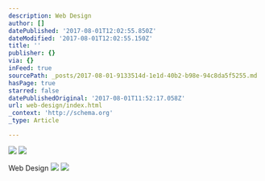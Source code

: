 ```yaml
---
description: Web Design
author: []
datePublished: '2017-08-01T12:02:55.850Z'
dateModified: '2017-08-01T12:02:55.150Z'
title: ''
publisher: {}
via: {}
inFeed: true
sourcePath: _posts/2017-08-01-9133514d-1e1d-40b2-b98e-94c8da5f5255.md
hasPage: true
starred: false
datePublishedOriginal: '2017-08-01T11:52:17.058Z'
url: web-design/index.html
_context: 'http://schema.org'
_type: Article

---
```

![](https://the-grid-user-content.s3-us-west-2.amazonaws.com/02ff9b9a-d383-434f-a72e-09a57b7752a7.png)
![](https://the-grid-user-content.s3-us-west-2.amazonaws.com/4917a6f3-d98b-494f-81ec-de8d011d969d.png)

Web Design
![](https://s3-us-west-2.amazonaws.com/the-grid-img/p/0af38b1c3a0366fc34a7714df09a7494e6e05248.png)
![](https://the-grid-user-content.s3-us-west-2.amazonaws.com/2b3c09b0-495a-43a0-b024-64b5c5c362e8.png)